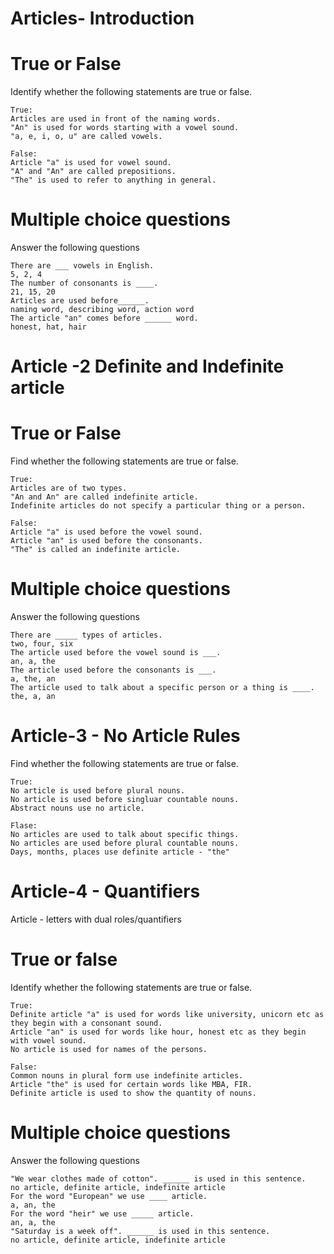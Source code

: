 # Articles- Introduction

# True or False
Identify whether the following statements are true or false.

```
True: 
Articles are used in front of the naming words.
"An" is used for words starting with a vowel sound.
"a, e, i, o, u" are called vowels.

False:
Article "a" is used for vowel sound.
"A" and "An" are called prepositions.
"The" is used to refer to anything in general.
```

# Multiple choice questions

Answer the following questions 

```
There are ___ vowels in English.
5, 2, 4
The number of consonants is ____.
21, 15, 20
Articles are used before______.
naming word, describing word, action word
The article "an" comes before ______ word.
honest, hat, hair
```


# Article -2 Definite and Indefinite article

# True or False

Find whether the following statements are true or false.

```
True: 
Articles are of two types.
"An and An" are called indefinite article.
Indefinite articles do not specify a particular thing or a person.

False:
Article "a" is used before the vowel sound.
Article "an" is used before the consonants.
"The" is called an indefinite article.
```

# Multiple choice questions

Answer the following questions

```
There are _____ types of articles.
two, four, six
The article used before the vowel sound is ___.
an, a, the
The article used before the consonants is ___.
a, the, an
The article used to talk about a specific person or a thing is ____.
the, a, an
```


# Article-3 - No Article Rules

Find whether the following statements are true or false.

```
True: 
No article is used before plural nouns.
No article is used before singluar countable nouns.
Abstract nouns use no article.

Flase:
No articles are used to talk about specific things.
No articles are used before plural countable nouns.
Days, months, places use definite article - "the"
```


# Article-4 - Quantifiers

Article - letters with dual roles/quantifiers

# True or false

Identify whether the following statements are true or false.

```
True:
Definite article "a" is used for words like university, unicorn etc as they begin with a consonant sound.
Article "an" is used for words like hour, honest etc as they begin with vowel sound.
No article is used for names of the persons.

False:
Common nouns in plural form use indefinite articles.
Article "the" is used for certain words like MBA, FIR.
Definite article is used to show the quantity of nouns.
```

# Multiple choice questions

Answer the following questions

```
"We wear clothes made of cotton". ______ is used in this sentence.
no article, definite article, indefinite article
For the word "European" we use ____ article.
a, an, the
For the word "heir" we use _____ article.
an, a, the
"Saturday is a week off". ______ is used in this sentence.
no article, definite article, indefinite article
```










